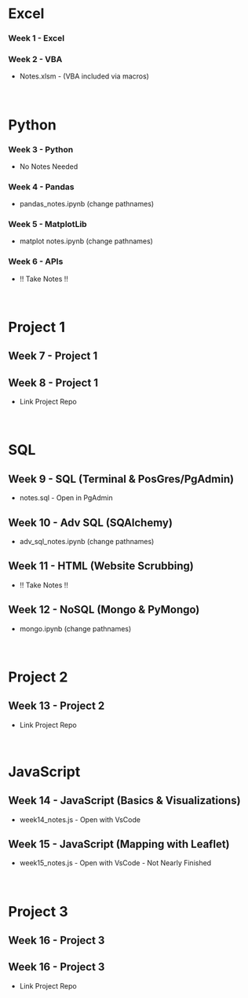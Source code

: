 
# Excel
### Week 1 - Excel<br/>
### Week 2 - VBA<br/>
- Notes.xlsm - (VBA included via macros)<br/>
<br/><br/>

# Python
### Week 3 - Python<br/>
- No Notes Needed<br/>
### Week 4 - Pandas<br/>
- pandas_notes.ipynb (change pathnames)<br/>
### Week 5 - MatplotLib<br/>
-  matplot notes.ipynb (change pathnames)<br/>
### Week 6 - APIs<br/>
- !! Take Notes !!<br/>
<br/><br/>

# Project 1
## Week 7 - Project 1<br/>
## Week 8 - Project 1<br/>
- Link Project Repo<br/>
<br/><br/>

# SQL
## Week 9 - SQL (Terminal & PosGres/PgAdmin)<br/>
- notes.sql - Open in PgAdmin<br/>
## Week 10 - Adv SQL (SQAlchemy)<br/>
- adv_sql_notes.ipynb (change pathnames)<br/>
## Week 11 - HTML (Website Scrubbing)<br/>
- !! Take Notes !!<br/>
## Week 12 - NoSQL (Mongo & PyMongo)<br/>
- mongo.ipynb (change pathnames)<br/>
<br/><br/>

# Project 2
## Week 13 - Project 2<br/>
- Link Project Repo<br/>
<br/>

# JavaScript
## Week 14 - JavaScript (Basics & Visualizations)<br/>
- week14_notes.js - Open with VsCode<br/>
## Week 15 - JavaScript (Mapping with Leaflet)<br/>
- week15_notes.js - Open with VsCode - Not Nearly Finished<br/>
<br/><br/>

# Project 3<br/>
## Week 16 - Project 3<br/>
## Week 16 - Project 3<br/>
- Link Project Repo<br/>


